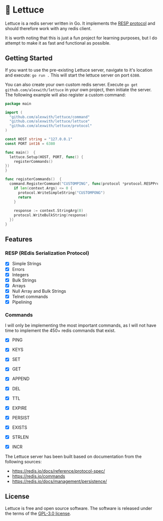 # 🥬 Lettuce

Lettuce is a redis server written in Go. It implements the [RESP protocol](https://redis.io/docs/reference/protocol-spec/) and should therefore work with any redis client. 

It is worth noting that this is just a fun project for learning purposes, but I do attempt to make it as fast and functional as possible.

## Getting Started
If you want to use the pre-existing Lettuce server, navigate to it's location and execute: `go run .`
This will start the lettuce server on port `6380`.

You can also create your own custom redis server. Execute `go get github.com/alexwith/lettuce` in your own project, then initiate the server. The following example will also register a custom command:
```go
package main

import (
  "github.com/alexwith/lettuce/command"
  "github.com/alexwith/lettuce/lettuce"
  "github.com/alexwith/lettuce/protocol"
)

const HOST string = "127.0.0.1"
const PORT int16 = 6380

func main()  {
  lettuce.Setup(HOST, PORT, func() {
    registerCommands()
})
}

func registerCommands()  {
  command.RegisterCommand("CUSTOMPING", func(protocol *protocol.RESPProtocol, context *command.CommandContext)  {
    if len(context.Args) <= 0 {
      protocol.WriteSimpleString("CUSTOMPONG")
      return
    }
  
    response := context.StringArg(0)
    protocol.WriteBulkString(response)
  })
}
```

## Features
### RESP (REdis Serialization Protocol)
- [x] Simple Strings
- [x] Errors
- [x] Integers
- [x] Bulk Strings
- [x] Arrays
- [x] Null Array and Bulk Strings
- [x] Telnet commands
- [x] Pipelining

### Commands
I will only be implementing the most important commands, as I will not have time to implement the 450+ redis commands that exist. 
- [x] PING 
- [x] KEYS 
- [x] SET
- [x] GET
- [x] APPEND
- [x] DEL
- [x] TTL
- [x] EXPIRE
- [x] PERSIST
- [x] EXISTS
- [x] STRLEN
- [x] INCR



The Lettuce server has been built based on documentation from the following sources:
- https://redis.io/docs/reference/protocol-spec/
- https://redis.io/commands
- https://redis.io/docs/management/persistence/

## License
Lettuce is free and open source software. The software is released under the terms of
the [GPL-3.0 license]("https://github.com/alexwith/lettuce/blob/main/LICENSE").